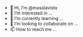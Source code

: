- 👋 Hi, I’m @masalavista
- 👀 I’m interested in ...
- 🌱 I’m currently learning ...
- 💞️ I’m looking to collaborate on ...
- 📫 How to reach me ...

<!---
masalavista/masalavista is a ✨ special ✨ repository because its `README.md` (this file) appears on your GitHub profile.
You can click the Preview link to take a look at your changes.
--->
